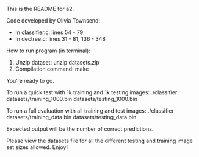 This is the README for a2.

Code developed by Olivia Townsend:

- In classifier.c: lines 54 - 79
- In dectree.c: lines 31 - 81, 136 - 348 

How to run program (in terminal):
1. Unzip dataset: unzip datasets.zip
2. Compilation command: make

You’re ready to go.

To run a quick test with 1k training and 1k testing images: 
./classifier datasets/training_1000.bin datasets/testing_1000.bin

To run a full evaluation with all training and test images: 
./classifier datasets/training_data.bin datasets/testing_data.bin

Expected output will be the number of correct predictions.

Please view the datasets file for all the different testing and training image set sizes allowed. Enjoy!
